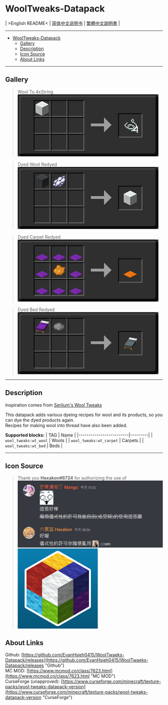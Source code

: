 # WoolTweaks-Datapack

| >English README< | [简体中文说明书](./README/README.zho-Hans_CN.md) | [繁體中文說明書](./README/README.zho-Hant_TW.md) |

---

- [WoolTweaks-Datapack](#wooltweaks-datapack)
  - [Gallery](#gallery)
  - [Description](#description)
  - [Icon Source](#icon-source)
  - [About Links](#about-links)

---

## Gallery

> Wool To 4xString  
> ![./img/0.png](./img/0.png)  

> Dyed Wool Redyed  
> ![./img/1.png](./img/1.png)  

> Dyed Carpet Redyed  
> ![./img/2.png](./img/2.png)  

> Dyed Bed Redyed  
> ![./img/3.png](./img/3.png)  

---

## Description

Inspiration comes from [Serilum's Wool Tweaks](https://www.curseforge.com/minecraft/mc-mods/wool-tweaks "Wool Tweaks")  

This datapack adds various dyeing recipes for wool and its products, so you can dye the dyed products again.  
Recipes for making wool into thread have also been added.  

**Supported blocks:**
|           TAG           |  Name   |
|-------------------------|---------|
| `wool_tweaks:wt_wool`   | Wools   |
| `wool_tweaks:wt_carpet` | Carpets |
| `wool_tweaks:wt_bed`    | Beds    |

---

## Icon Source

> Thank you **Hexakon#6724** for authorizing the use of  
> ![./img/new_icon_license.png](./img/new_icon_license.png)  
> ![./img/new_icon.png](./img/new_icon.png)  

## About Links

Github: [https://github.com/EvanHsieh0415/WoolTwaeks-Datapack/releases](https://github.com/EvanHsieh0415/WoolTwaeks-Datapack/releases "Github")  
MC MOD: [https://www.mcmod.cn/class/7623.html](https://www.mcmod.cn/class/7623.html "MC MOD")  
CurseForge (unapproved): [https://www.curseforge.com/minecraft/texture-packs/wool-tweaks-datapack-version](https://www.curseforge.com/minecraft/texture-packs/wool-tweaks-datapack-version "CurseForge")  

